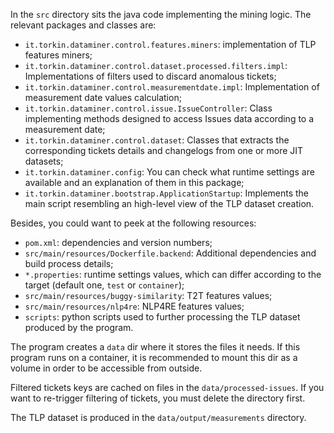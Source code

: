 In the `src` directory sits the java code implementing the mining logic. The relevant packages and classes are:
- `it.torkin.dataminer.control.features.miners`: implementation of TLP features miners;
- `it.torkin.dataminer.control.dataset.processed.filters.impl`: Implementations of filters used to discard anomalous tickets;
- `it.torkin.dataminer.control.measurementdate.impl`: Implementation of measurement date values calculation;
- `it.torkin.dataminer.control.issue.IssueController`: Class implementing methods designed to access Issues data according to a measurement date;
- `it.torkin.dataminer.control.dataset`: Classes that extracts the corresponding tickets details and changelogs from one or more JIT datasets;
- `it.torkin.dataminer.config`: You can check what runtime settings are available and an explanation of them in this package;
- `it.torkin.dataminer.bootstrap.ApplicationStartup`: Implements the main script resembling an high-level view of the TLP dataset creation. 

Besides, you could want to peek at the following resources:

- `pom.xml`: dependencies and version numbers;
- `src/main/resources/Dockerfile.backend`: Additional dependencies and build process details;
- `*.properties`: runtime settings values, which can differ according to the target (default one, `test` or `container`);
- `src/main/resources/buggy-similarity`: T2T features values;
- `src/main/resources/nlp4re`: NLP4RE features values;
- `scripts`: python scripts used to further processing the TLP dataset produced by the program.

The program creates a `data` dir where it stores the files it needs. If this program runs on a container, it is recommended to mount this dir as a volume in order to be accessible from outside.

Filtered tickets keys are cached on files in the `data/processed-issues`. If you want to re-trigger filtering of tickets, you must delete the directory first.

The TLP dataset is produced in the `data/output/measurements` directory.